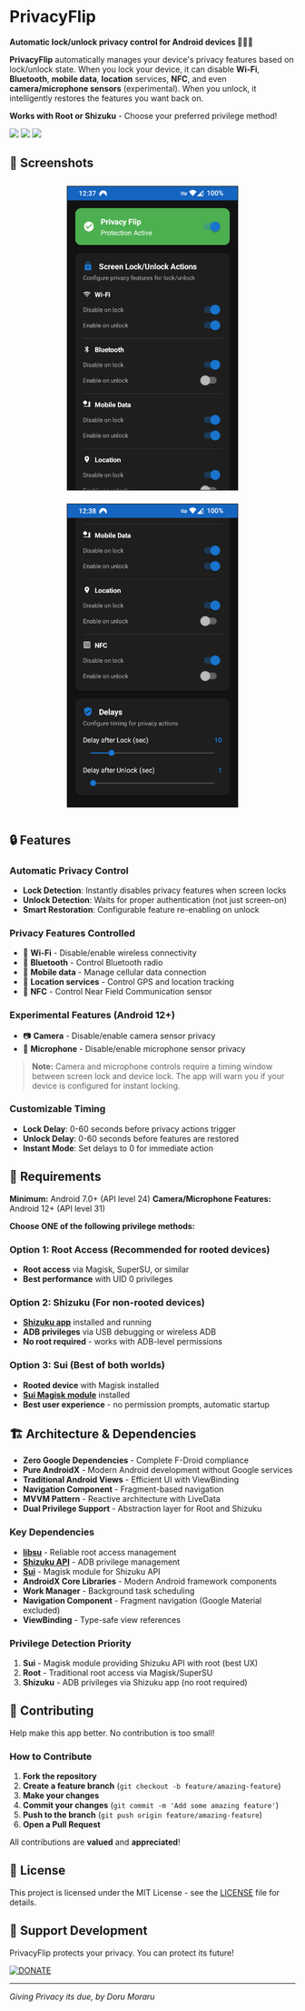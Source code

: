 # PrivacyFlip

**Automatic lock/unlock privacy control for Android devices 🔐📱✨**

**PrivacyFlip** automatically manages your device's privacy features based on lock/unlock state. When you lock your device, it can disable **Wi-Fi**, **Bluetooth**, **mobile data**, **location** services, **NFC**, and even **camera/microphone sensors** (experimental). When you unlock, it intelligently restores the features you want back on.

**Works with Root or Shizuku** - Choose your preferred privilege method!

<div>
  <a href="https://apt.izzysoft.de/fdroid/index/apk/io.github.dorumrr.privacyflip" target="_blank" rel="noopener"><img height="50" src="https://gitlab.com/IzzyOnDroid/repo/-/raw/master/assets/IzzyOnDroid.png"></a> <a href="https://f-droid.org/en/packages/io.github.dorumrr.privacyflip/" target="_blank" rel="noopener"><img height="50" src="https://f-droid.org/badge/get-it-on.png"></a> <a href="https://www.buymeacoffee.com/ossdev"><img height="50" src="https://cdn.buymeacoffee.com/buttons/v2/arial-yellow.png" /></a>
</div>

## 📸 Screenshots

<div align="center">
  <img src="fastlane/metadata/android/en-US/images/phoneScreenshots/1.png" alt="PrivacyFlip by Doru Moraru" width="300" style="margin: 10px; border: 1px solid #222222"/>
  <img src="fastlane/metadata/android/en-US/images/phoneScreenshots/2.png" alt="PrivacyFlip by Doru Moraru" width="300" style="margin: 10px; border: 1px solid #222222"/>
</div>

## 🔒 Features

### **Automatic Privacy Control**
- **Lock Detection**: Instantly disables privacy features when screen locks
- **Unlock Detection**: Waits for proper authentication (not just screen-on)
- **Smart Restoration**: Configurable feature re-enabling on unlock

### **Privacy Features Controlled**
- 📶 **Wi-Fi** - Disable/enable wireless connectivity
- 📱 **Bluetooth** - Control Bluetooth radio
- 📡 **Mobile data** - Manage cellular data connection
- 📍 **Location services** - Control GPS and location tracking
- 📳 **NFC** - Control Near Field Communication sensor

### **Experimental Features** (Android 12+)
- 📷 **Camera** - Disable/enable camera sensor privacy
- 🎤 **Microphone** - Disable/enable microphone sensor privacy

> **Note:** Camera and microphone controls require a timing window between screen lock and device lock. The app will warn you if your device is configured for instant locking.

### **Customizable Timing**
- **Lock Delay**: 0-60 seconds before privacy actions trigger
- **Unlock Delay**: 0-60 seconds before features are restored
- **Instant Mode**: Set delays to 0 for immediate action

## 📱 Requirements

**Minimum:** Android 7.0+ (API level 24)
**Camera/Microphone Features:** Android 12+ (API level 31)

**Choose ONE of the following privilege methods:**

### **Option 1: Root Access** (Recommended for rooted devices)
- **Root access** via Magisk, SuperSU, or similar
- **Best performance** with UID 0 privileges

### **Option 2: Shizuku** (For non-rooted devices)
- **[Shizuku app](https://shizuku.rikka.app/)** installed and running
- **ADB privileges** via USB debugging or wireless ADB
- **No root required** - works with ADB-level permissions

### **Option 3: Sui** (Best of both worlds)
- **Rooted device** with Magisk installed
- **[Sui Magisk module](https://github.com/RikkaApps/Sui)** installed
- **Best user experience** - no permission prompts, automatic startup

## 🏗️ Architecture & Dependencies

- **Zero Google Dependencies** - Complete F-Droid compliance
- **Pure AndroidX** - Modern Android development without Google services
- **Traditional Android Views** - Efficient UI with ViewBinding
- **Navigation Component** - Fragment-based navigation
- **MVVM Pattern** - Reactive architecture with LiveData
- **Dual Privilege Support** - Abstraction layer for Root and Shizuku

### **Key Dependencies**
- **[libsu](https://github.com/topjohnwu/libsu)** - Reliable root access management
- **[Shizuku API](https://github.com/RikkaApps/Shizuku-API)** - ADB privilege management
- **[Sui](https://github.com/RikkaApps/Sui)** - Magisk module for Shizuku API
- **AndroidX Core Libraries** - Modern Android framework components
- **Work Manager** - Background task scheduling
- **Navigation Component** - Fragment navigation (Google Material excluded)
- **ViewBinding** - Type-safe view references

### **Privilege Detection Priority**
1. **Sui** - Magisk module providing Shizuku API with root (best UX)
2. **Root** - Traditional root access via Magisk/SuperSU
3. **Shizuku** - ADB privileges via Shizuku app (no root required)



## 🤝 Contributing

Help make this app better. No contribution is too small!

### How to Contribute

1. **Fork the repository**
2. **Create a feature branch** (`git checkout -b feature/amazing-feature`)
3. **Make your changes**
4. **Commit your changes** (`git commit -m 'Add some amazing feature'`)
5. **Push to the branch** (`git push origin feature/amazing-feature`)
6. **Open a Pull Request**

All contributions are **valued** and **appreciated**!

## 📄 License

This project is licensed under the MIT License - see the [LICENSE](LICENSE) file for details.

## 💖 Support Development

PrivacyFlip protects your privacy. You can protect its future!

[![DONATE](https://img.shields.io/badge/DONATE-FFD700?style=for-the-badge&logoColor=white)](https://buymeacoffee.com/ossdev)

---

*Giving Privacy its due, by Doru Moraru*
